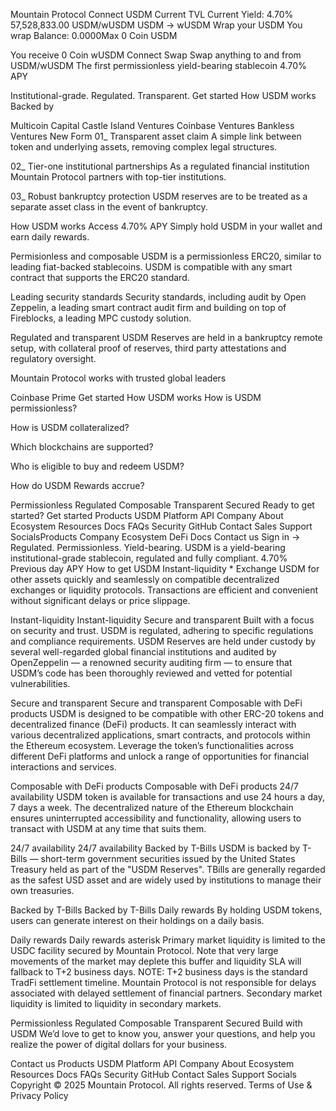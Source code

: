 Mountain Protocol
Connect
USDM
Current TVL
Current Yield: 4.70%
57,528,833.00
USDM/wUSDM
USDM → wUSDM
Wrap your USDM
You wrap
Balance: 0.0000Max
0
Coin
USDM

You receive
0
Coin
wUSDM
Connect
Swap
Swap anything to and from USDM/wUSDM
The first permissionless yield-bearing stablecoin
4.70% APY

Institutional-grade. Regulated. Transparent.
Get started
How USDM works
Backed by

Multicoin Capital
Castle Island Ventures
Coinbase Ventures
Bankless Ventures
New Form
01_
Transparent asset claim
A simple link between token and underlying assets, removing complex legal structures.

02_
Tier-one institutional partnerships
As a regulated financial institution Mountain Protocol partners with top-tier institutions.

03_
Robust bankruptcy protection
USDM reserves are to be treated as a separate asset class in the event of bankruptcy.

How USDM works
Access 4.70% APY
Simply hold USDM in your wallet and earn daily rewards.

Permisionless and composable
USDM is a permissionless ERC20, similar to leading fiat-backed stablecoins. USDM is compatible with any smart contract that supports the ERC20 standard.

Leading security standards
Security standards, including audit by Open Zeppelin, a leading smart contract audit firm and building on top of Fireblocks, a leading MPC custody solution.

Regulated and transparent
USDM Reserves are held in a bankruptcy remote setup, with collateral proof of reserves, third party attestations and regulatory oversight.

Mountain Protocol works with trusted global leaders

Coinbase Prime
Get started
How USDM works
How is USDM permissionless?

How is USDM collateralized?

Which blockchains are supported?

Who is eligible to buy and redeem USDM?

How do USDM Rewards accrue?

Permissionless
Regulated
Composable
Transparent
Secured
Ready to get started?
Get started
Products
USDM
Platform
API
Company
About
Ecosystem
Resources
Docs
FAQs
Security
GitHub
Contact
Sales
Support
SocialsProducts
Company
Ecosystem
DeFi
Docs
Contact us
Sign in →
Regulated. Permissionless. Yield-bearing.
USDM is a yield-bearing institutional-grade stablecoin, regulated and fully compliant.
4.70%
Previous day
APY
How to get USDM
Instant-liquidity *
Exchange USDM for other assets quickly and seamlessly on compatible decentralized exchanges or liquidity protocols. Transactions are efficient and convenient without significant delays or price slippage.

Instant-liquidity 
Instant-liquidity 
Secure and transparent
Built with a focus on security and trust. USDM is regulated, adhering to specific regulations and compliance requirements. USDM Reserves are held under custody by several well-regarded global financial institutions and audited by OpenZeppelin — a renowned security auditing firm — to ensure that USDM’s code has been thoroughly reviewed and vetted for potential vulnerabilities.

Secure and transparent
Secure and transparent
Composable with DeFi products
USDM is designed to be compatible with other ERC-20 tokens and decentralized finance (DeFi) products. It can seamlessly interact with various decentralized applications, smart contracts, and protocols within the Ethereum ecosystem. Leverage the token’s functionalities across different DeFi platforms and unlock a range of opportunities for financial interactions and services.

Composable with DeFi products
Composable with DeFi products
24/7 availability
USDM token is available for transactions and use 24 hours a day, 7 days a week. The decentralized nature of the Ethereum blockchain ensures uninterrupted accessibility and functionality, allowing users to transact with USDM at any time that suits them.

24/7 availability
24/7 availability
Backed by T-Bills
USDM is backed by T-Bills — short-term government securities issued by the United States Treasury held as part of the "USDM Reserves". TBills are generally regarded as the safest USD asset and are widely used by institutions to manage their own treasuries.

Backed by T-Bills
Backed by T-Bills
Daily rewards
By holding USDM tokens, users can generate interest on their holdings on a daily basis.

Daily rewards
Daily rewards
asterisk
Primary market liquidity is limited to the USDC facility secured by Mountain Protocol. Note that very large movements of the market may deplete this buffer and liquidity SLA will fallback to T+2 business days. NOTE: T+2 business days is the standard TradFi settlement timeline. Mountain Protocol is not responsible for delays associated with delayed settlement of financial partners. Secondary market liquidity is limited to liquidity in secondary markets.

Permissionless
Regulated
Composable
Transparent
Secured
Build with USDM
We’d love to get to know you, answer your questions, and help you realize the power of digital dollars for your business.

Contact us
Products
USDM
Platform
API
Company
About
Ecosystem
Resources
Docs
FAQs
Security
GitHub
Contact
Sales
Support
Socials
Copyright © 2025 Mountain Protocol. All rights reserved.
Terms of Use & Privacy Policy
